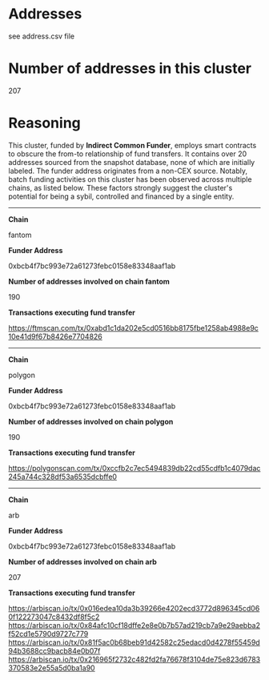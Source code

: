 # Addresses

see address.csv file

# Number of addresses in this cluster

207

# Reasoning

This cluster, funded by **Indirect Common Funder**, employs smart contracts to obscure the from-to relationship of fund transfers. It contains over 20 addresses sourced from the snapshot database, none of which are initially labeled. The funder address originates from a non-CEX source. Notably, batch funding activities on this cluster has been observed across multiple chains, as listed below. These factors strongly suggest the cluster's potential for being a sybil, controlled and financed by a single entity.


---

**Chain**

fantom

**Funder Address**

0xbcb4f7bc993e72a61273febc0158e83348aaf1ab

**Number of addresses involved on chain fantom**

190

**Transactions executing fund transfer**

https://ftmscan.com/tx/0xabd1c1da202e5cd0516bb8175fbe1258ab4988e9c10e41d9f67b8426e7704826


---

**Chain**

polygon

**Funder Address**

0xbcb4f7bc993e72a61273febc0158e83348aaf1ab

**Number of addresses involved on chain polygon**

190

**Transactions executing fund transfer**

https://polygonscan.com/tx/0xccfb2c7ec5494839db22cd55cdfb1c4079dac245a744c328df53a6535dcbffe0


---

**Chain**

arb

**Funder Address**

0xbcb4f7bc993e72a61273febc0158e83348aaf1ab

**Number of addresses involved on chain arb**

207

**Transactions executing fund transfer**

https://arbiscan.io/tx/0x016edea10da3b39266e4202ecd3772d896345cd060f122273047c8432df8f5c2
https://arbiscan.io/tx/0x84afc10cf18dffe2e8e0b7b57ad219cb7a9e29aebba2f52cd1e5790d9727c779
https://arbiscan.io/tx/0x81f5ac0b68beb91d42582c25edacd0d4278f55459d94b3688cc9bacb84e0b07f
https://arbiscan.io/tx/0x216965f2732c482fd2fa76678f3104de75e823d6783370583e2e55a5d0ba1a90

